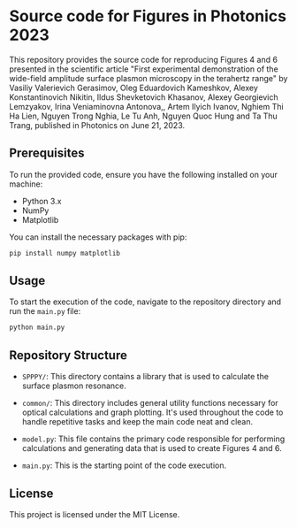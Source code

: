 # Source code for Figures in Photonics 2023

This repository provides the source code for reproducing Figures 4 and 6 presented in the scientific article "First experimental demonstration of the wide-field amplitude surface plasmon microscopy in the terahertz range" by Vasiliy Valerievich Gerasimov, Oleg Eduardovich Kameshkov, Alexey Konstantinovich Nikitin, Ildus Shevketovich Khasanov, Alexey Georgievich Lemzyakov, Irina Veniaminovna Antonova,, Artem Ilyich Ivanov, Nghiem Thi Ha Lien, Nguyen Trong Nghia, Le Tu Anh, Nguyen Quoc Hung  and Ta Thu Trang, published in Photonics on June 21, 2023.

## Prerequisites

To run the provided code, ensure you have the following installed on your machine:

- Python 3.x
- NumPy 
- Matplotlib 

You can install the necessary packages with pip:

```bash
pip install numpy matplotlib
```

## Usage

To start the execution of the code, navigate to the repository directory and run the `main.py` file:

```bash
python main.py
```

## Repository Structure

- `SPPPY/`: This directory contains a library that is used to calculate the surface plasmon resonance.

- `common/`: This directory includes general utility functions necessary for optical calculations and graph plotting. It's used throughout the code to handle repetitive tasks and keep the main code neat and clean.

- `model.py`: This file contains the primary code responsible for performing calculations and generating data that is used to create Figures 4 and 6.

- `main.py`: This is the starting point of the code execution.

## License

This project is licensed under the MIT License.